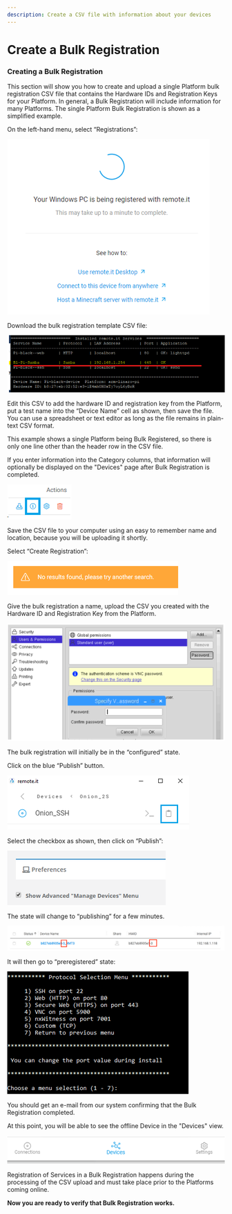 ```yaml
---
description: Create a CSV file with information about your devices
---
```


# Create a Bulk Registration

### **Creating a Bulk Registration**

This section will show you how to create and upload a single Platform bulk registration CSV file that contains the Hardware IDs and Registration Keys for your Platform.  In general, a Bulk Registration will include information for many Platforms.  The single Platform Bulk Registration is shown as a simplified example.

On the left-hand menu, select “Registrations”:

![](../../.gitbook/assets/image%20%28515%29.png)

Download the bulk registration template CSV file:

![](../../.gitbook/assets/image%20%28435%29.png)

Edit this CSV to add the hardware ID and registration key from the Platform, put a test name into the “Device Name” cell as shown, then save the file.  You can use a spreadsheet or text editor as long as the file remains in plain-text CSV format.

This example shows a single Platform being Bulk Registered, so there is only one line other than the header row in the CSV file.

If you enter information into the Category columns, that information will optionally be displayed on the "Devices" page after Bulk Registration is completed.

![](../../.gitbook/assets/image%20%28485%29.png)

Save the CSV file to your computer using an easy to remember name and location, because you will be uploading it shortly.

Select “Create Registration”:

![](../../.gitbook/assets/image%20%28181%29.png)

Give the bulk registration a name, upload the CSV you created with the Hardware ID and Registration Key from the Platform.

![](../../.gitbook/assets/image%20%28441%29.png)

The bulk registration will initially be in the “configured” state.  

Click on the blue “Publish” button.

![](../../.gitbook/assets/image%20%2873%29.png)

Select the checkbox as shown, then click on “Publish”:

![](../../.gitbook/assets/image%20%28309%29.png)

The state will change to “publishing” for a few minutes.

![](../../.gitbook/assets/image%20%28461%29.png)

It will then go to “preregistered” state:

![](../../.gitbook/assets/image%20%28194%29.png)

You should get an e-mail from our system confirming that the Bulk Registration completed.

At this point, you will be able to see the offline Device in the "Devices" view.  

![](../../.gitbook/assets/image%20%28196%29.png)

Registration of Services in a Bulk Registration happens during the processing of the CSV upload and must take place prior to the Platforms coming online.

**Now you are ready to verify that Bulk Registration works.**  


